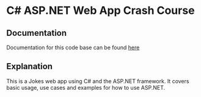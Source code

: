 # C# ASP.NET Web App Crash Course

## Documentation
Documentation for this code base can be found <a href="https://www.youtube.com/watch?v=BfEjDD8mWYg&list=WL&index=12&t=138s">here</a>

## Explanation
This is a Jokes web app using C# and the ASP.NET framework. It covers basic usage, use cases and examples for how to use ASP.NET.